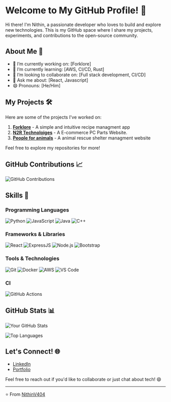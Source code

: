 # Welcome to My GitHub Profile! 👋

Hi there! I'm Nithin, a passionate developer who loves to build and explore new technologies. This is my GitHub space where I share my projects, experiments, and contributions to the open-source community.

## About Me 🚀

- 🔭 I’m currently working on: [Forklore]
- 🌱 I’m currently learning: [AWS, CI/CD, Rust]
- 👯 I’m looking to collaborate on: [Full stack development, CI/CD]
- 💬 Ask me about: [React, Javascript]
- 😄 Pronouns: [He/Him]

## My Projects 🛠️

Here are some of the projects I've worked on:

1. **[Forklore](https://github.com/NithinV404/forklore)** - A simple and intuitive recipe managment app
2. **[N2R Technoloiges](https://github.com/NithinV404/N2R-Technologies)** - A E-commerce PC Parts Website.
3. **[People for animals](https://github.com/NithinV404/peopleforanimals)** - A animal rescue shelter managment website
   

Feel free to explore my repositories for more!

## GitHub Contributions 📈

![GitHub Contributions](https://ghchart.rshah.org/NithinV404)

## Skills 🧠

### Programming Languages
![Python](https://img.shields.io/badge/Python-3776AB?style=for-the-badge&logo=python&logoColor=white)
![JavaScript](https://img.shields.io/badge/JavaScript-F7DF1E?style=for-the-badge&logo=javascript&logoColor=black)
![Java](https://img.shields.io/badge/Java-ED8B00?style=for-the-badge&logo=openjdk&logoColor=white)
![C++](https://img.shields.io/badge/C%2B%2B-00599C?style=for-the-badge&logo=c%2B%2B&logoColor=white)

### Frameworks & Libraries
![React](https://img.shields.io/badge/React-20232A?style=for-the-badge&logo=react&logoColor=61DAFB)
![ExpressJS](https://img.shields.io/badge/Django-092E20?style=for-the-badge&logo=django&logoColor=white)
![Node.js](https://img.shields.io/badge/Node.js-339933?style=for-the-badge&logo=nodedotjs&logoColor=white)
![Bootstrap](https://img.shields.io/badge/Bootstrap-7952B3?style=for-the-badge&logo=bootstrap&logoColor=white)

### Tools & Technologies
![Git](https://img.shields.io/badge/Git-F05032?style=for-the-badge&logo=git&logoColor=white)
![Docker](https://img.shields.io/badge/Docker-2496ED?style=for-the-badge&logo=docker&logoColor=white)
![AWS](https://img.shields.io/badge/AWS-232F3E?style=for-the-badge&logo=amazonaws&logoColor=white)
![VS Code](https://img.shields.io/badge/VS_Code-007ACC?style=for-the-badge&logo=visualstudiocode&logoColor=white)

### CI
![GitHub Actions](https://img.shields.io/badge/github%20actions-%232671E5.svg?style=for-the-badge&logo=githubactions&logoColor=white)


## GitHub Stats 📊

![Your GitHub Stats](https://github-readme-stats.vercel.app/api?username=NithinV404&show_icons=true&theme=radical)

![Top Languages](https://github-readme-stats.vercel.app/api/top-langs/?username=NithinV404&layout=compact&theme=radical)

## Let's Connect! 🌐

- [LinkedIn](www.linkedin.com/in/nithin-v-4802b9299)
- [Portfolio]([https://yourportfolio.com](https://nithinv404.github.io/portfolio/)) 

Feel free to reach out if you'd like to collaborate or just chat about tech! 😄

---

⭐️ From [NithinV404](https://github.com/NithinV404)
